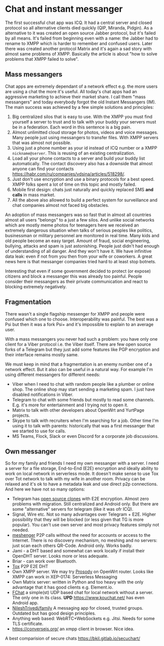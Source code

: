 # Chat and instant messanger

The first successful chat app was ICQ.
It had a central server and closed protocol so all alternative clients died quickly (QIP, Miranda, Pidgin).
As a alternative to it was created an open source Jabber protocol, but it's failed by all means.
It's failed from beginning even with a name: the Jabber had to rename to XMPP which is harder to remember and confused users. 
Later there was created another protocol Matrix and it's again a sad story with almost same problems of XMPP.
Basically the article is about "how to solve problems that XMPP failed to solve".

## Mass messangers
Chat apps are extremely dependant of a network effect e.g. the more users are using a chat the more it's useful.
All today's chat apps had an aggressive marketing to achieve their market share.
I call them "mass messangers" and today everybody forgot the old Instant Messangers (IM).
The main success was achieved by a few simple solutions and principles:

1. Big centralized silos that is easy to use. With the XMPP you must find yourself a server to trust and to talk with your buddy your servers must be in a federation. Each word in this sentence is a big pain.
2. Almost unlimitted cloud storage for photos, videos and voice messages. Many people just using messangers to transfer files. With XMPP servers that was almost not possible. 
3. Using just a phone number as your id instead of ICQ number or a XMPP `nickname@server`. This is reusing of an existing centralization.
4. Load all your phone contacts to a server and build your buddy list automatically. The contact discovery also has a downside that almost anyone can find your contacts https://habr.com/ru/companies/vdsina/articles/518298/.
5. Just don't use encryption and use a binary protocols for a best speed. XMPP folks spent a lot of time on this topic and mostly failed.
6. Mobile first design: chats just naturally and quickly replaced SMS **and calls** in mass market.
7. All the above also allowed to build a perfect system for surveillance and chat companies almost not faced big obstacles. 

An adoption of mass messangers was so fast that in almost all countries almost all users "belongs" to a just a few silos.
And unlike social networks which are mostly meme photos for teenagers here we received an extremely dangerous situation when talks of serious peoples like politics, businessman or military personnel are monitored in real time.
Many kids and old people become an easy target.
Amount of fraud, social engineering, bullying, attacks and spam is just astonishing.
People just didn't had enough of understanding of all danger. And they won't have it.
We have infinitive data leak: even if not from you then from your wife or coworkers.
A great news here is that messanger companies tried hard to at least stop botnets.

Interesting that even if some government decided to protect (or expose) citizens and block a messanger this was already too painful.
People consider their messangers as their private communication and react to blocking extremely negatively.


## Fragmentation

There wasn't a single flagship messenger for XMPP and people were confused which one to choose.
Interoperability was painful.
The best was a Psi but then it was a fork Psi+ and it's impossible to explain to an average user.

With a mass messangers you never had such a problem: you have only one client for a Viber protocol i.e. the Viber itself.
There are few open source forks of a Telegram but they just add some features like PGP encryption and their interface remains mostly same.

We must keep in mind that a fragmentation is an enemy number one of a network effect.
But it also can be useful in a natural way. For example I'm using different messangers for different needs:

* Viber when I need to chat with random people like a plumber or online shop. The online shop may start sending a marketing spam. I just have disabled notifications in Viber.
* Telegram to chat with some friends but mostly to read some channels. E.g. it's more for entertainment and I trying not to open it.
* Matrix to talk with other developers about OpenWrt and YurtPage projects.
* Skype to talk with recruiters when I'm searching for a job. Other time I'm using it to talk with parents: historically that was a first messanger that we started to use for calls.
* MS Teams, Flock, Slack or even Discord for a corporate job discussions.

## Own messanger
So for my family and friends I need my own messanger with a server. I need a server for a file storage, End-to-End (E2E) encryption and ideally ability to work on local network in serverless mode. It doesn't make sense to use Tox over Tot network to talk with my wife in another room. Privacy can be relaxed and it's ok to have a metadata leak and use direct p2p connections. 
And here we have not so many options:

* Telegram has [open source clones](https://alternativeto.net/software/telegram/) with E2E encryption. Almost zero problems with migration. Still centralized and Android only. But there are some "alternative" servers for telegram (like it was ofr ICQ).
* Signal, Wire etc. Not so many advantages over Telegram + E2E. Higher possibility that they will be blocked (or less given that TG is more popular). You can't use own server and most privacy features simply not needed.
* [meshenger](https://github.com/meshenger-app/meshenger-android) P2P calls without the need for accounts or access to the Internet. There is no discovery mechanism, no meshing and no servers: just scan each others QR-Code. Android only. Works badly.
* Jami - a DHT based and somewhat can work locally if install their OpenDHT server. Looks more or less adequate. 
* Briar - can work over Bluetooth. 
* [Tox](https://en.wikipedia.org/wiki/Tox_(protocol)) P2P E2E DHT
* Own XMPP server. We may try [Prosody](https://prosody.im/) on OpenWrt router. Looks like XMPP can work in XEP-0174: Serverless Messaging
* Own Matrix server: written in Python and too heavy with the only advantage that it has good clients e.g. Element.io.
* [FChat](https://github.com/stokito/pidgin-fchat) a simple(st) UDP based chat for local network without a server. The only one in its class. **UPD** https://www.kouchat.net/ has even Android app.
* [NileshTrivedi/family](https://github.com/nileshtrivedi/family) A messaging app for closed, trusted groups. Outdated but has good design principles.
* Anything web based: WebRTC+WebSockets e.g. Jitsi. Needs for some TLS certificate.
* https://conversejs.org/ an xmpp client in browser. Nice idea.

A best comparision of secure chats https://bkil.gitlab.io/secuchart/
